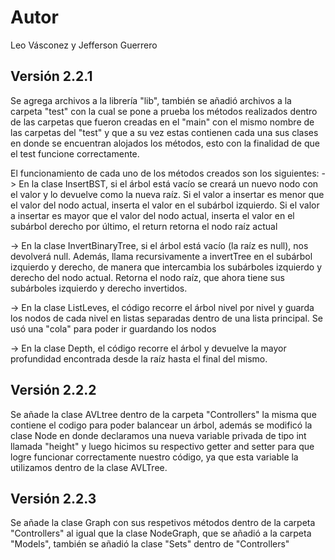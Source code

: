# Autor
Leo Vásconez y Jefferson Guerrero
## Versión 2.2.1
Se agrega archivos a la librería "lib", también se añadió archivos a la carpeta "test" con la cual se pone a prueba los métodos realizados dentro de las carpetas que fueron creadas en el "main" con el mismo nombre de las carpetas del "test" y que a su vez estas contienen cada una sus clases en donde se encuentran alojados los métodos, esto con la finalidad de que el test funcione correctamente. 

El funcionamiento de cada uno de los métodos creados son los siguientes: 
-> En la clase InsertBST, si el árbol está vacío se creará un nuevo nodo con el valor y lo devuelve como la nueva raíz. Si el valor a insertar es menor que el valor del nodo actual, inserta el valor en el subárbol izquierdo. Si el valor a insertar es mayor que el valor del nodo actual, inserta el valor en el subárbol derecho por último, el return retorna el nodo raíz actual

-> En la clase InvertBinaryTree, si el árbol está vacío (la raíz es null), nos devolverá null. Además, llama recursivamente a invertTree en el subárbol izquierdo y derecho, de manera que intercambia los subárboles izquierdo y derecho del nodo actual. Retorna el nodo raíz, que ahora tiene sus subárboles izquierdo y derecho invertidos.

-> En la clase ListLeves, el código recorre el árbol nivel por nivel y guarda los nodos de cada nivel en listas separadas dentro de una lista principal. Se usó una "cola" para poder ir guardando los nodos

-> En la clase Depth, el código recorre el árbol y devuelve la mayor profundidad encontrada desde la raíz hasta el final del mismo.

## Versión 2.2.2
Se añade la clase AVLtree dentro de la carpeta "Controllers" la misma que contiene el codigo para poder balancear un árbol, además se modificó la clase Node en donde declaramos una nueva variable privada de tipo int llamada "height" y luego hicimos su respectivo getter and setter para que logre funcionar correctamente nuestro código, ya que esta variable la utilizamos dentro de la clase AVLTree. 

## Versión 2.2.3
Se añade la clase Graph con sus respetivos métodos dentro de la carpeta "Controllers" al igual que la clase NodeGraph, que se añadió a la carpeta "Models", también se añadió la clase "Sets" dentro de "Controllers" 

